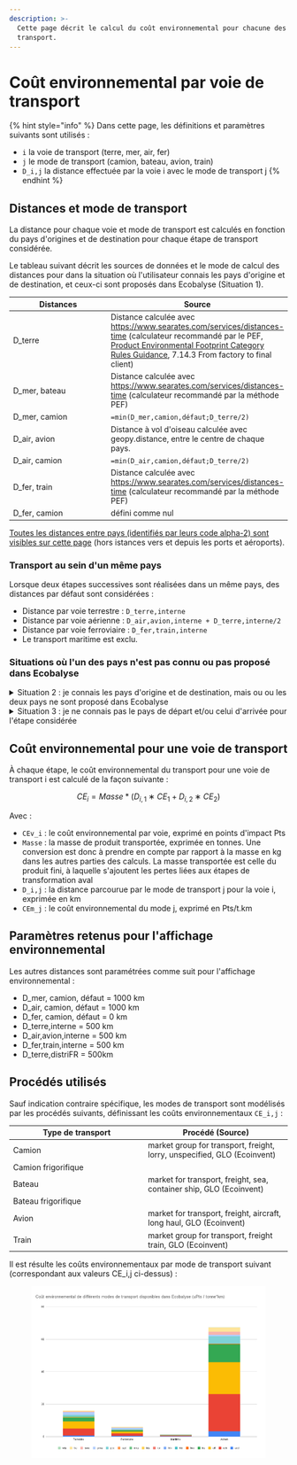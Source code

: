 ```yaml
---
description: >-
  Cette page décrit le calcul du coût environnemental pour chacune des voies de
  transport.
---
```


# Coût environnemental par voie de transport

{% hint style="info" %}
Dans cette page, les définitions et paramètres suivants sont utilisés :

* `i` la voie de transport (terre, mer, air, fer)
* `j` le mode de transport (camion, bateau, avion, train)
* `D_i,j` la distance effectuée par la voie i avec le mode de transport j
{% endhint %}

## Distances et mode de transport

La distance pour chaque voie et mode de transport est calculés en fonction du pays d'origines et de destination pour chaque étape de transport considérée.

Le tableau suivant décrit les sources de données et le mode de calcul des distances pour dans la situation où l'utilisateur connais les pays d'origine et de destination, et ceux-ci sont proposés dans Ecobalyse (Situation 1).

<table><thead><tr><th width="170">Distances</th><th>Source</th></tr></thead><tbody><tr><td>D_terre</td><td>Distance calculée avec <a href="https://www.searates.com/services/distances-time/">https://www.searates.com/services/distances-time</a> (calculateur recommandé par le PEF, <a href="https://eplca.jrc.ec.europa.eu/permalink/PEFCR_guidance_v6.3-2.pdf">Product Environmental Footprint Category Rules Guidance</a>, 7.14.3 From factory to final client)</td></tr><tr><td>D_mer, bateau</td><td>Distance calculée avec <a href="https://www.searates.com/services/distances-time/">https://www.searates.com/services/distances-time</a> (calculateur recommandé par la méthode PEF)</td></tr><tr><td>D_mer, camion</td><td><code>=min(D_mer,camion,défaut;D_terre/2)</code></td></tr><tr><td>D_air, avion</td><td>Distance à vol d'oiseau calculée avec geopy.distance, entre le centre de chaque pays.</td></tr><tr><td>D_air, camion</td><td><code>=min(D_air,camion,défaut;D_terre/2)</code></td></tr><tr><td>D_fer, train</td><td>Distance calculée avec <a href="https://www.searates.com/services/distances-time/">https://www.searates.com/services/distances-time</a> (calculateur recommandé par la méthode PEF)</td></tr><tr><td>D_fer, camion</td><td>défini comme nul</td></tr></tbody></table>

[Toutes les distances entre pays (identifiés par leurs code alpha-2) sont visibles sur cette page](https://github.com/MTES-MCT/wikicarbone/blob/master/public/data/transports.json) (hors istances vers et depuis les ports et aéroports).

### Transport au sein d'un même pays

Lorsque deux étapes successives sont réalisées dans un même pays, des distances par défaut sont considérées :

* Distance par voie terrestre : `D_terre,interne`
* Distance par voie aérienne : `D_air,avion,interne + D_terre,interne/2`
* Distance par voie ferroviaire : `D_fer,train,interne`
* Le transport maritime est exclu.

### Situations où l'un des pays n'est pas connu ou pas proposé dans Ecobalyse

<details>

<summary>Situation 2 : je connais les pays d'origine et de destination, mais ou ou les deux pays ne sont proposé dans Ecobalyse</summary>

Je sélectionne la région (ex : _Europe de l'Ouest_ pour _Allemagne_)

Afin de définir les distances et modes de transport utilisés pour chaque région, un pays est défini en arrière plan :

* Europe de l'Ouest = Espagne
* Europe de l'Est = République Tchèque
* Asie = Chine
* Afrique = Ethiopie
* Amérique du Nord = Etats-Unis
* Amérique latine = Brésil
* Océanie = Australie
* Moyen-Orient = Turquie

Le transport est ensuite calculé de la même façon que si ce pays était directement sélectionné.

</details>

<details>

<summary>Situation 3 : je ne connais pas le pays de départ et/ou celui d'arrivée pour l'étape considérée</summary>

Je sélectionne "Inconnu (par défaut)"

Dans ce cas, les distances suivantes sont fixées par défaut, en cohérence avec la méthode PEF ([Product Environmental Footprint Category Rules Guidance](https://eplca.jrc.ec.europa.eu/permalink/PEFCR_guidance_v6.3-2.pdf), 7.14.3 From factory to final client) :&#x20;

* 1000 km de transport routier, correspondant au transport de l'usine au port ou aéroport de départ et au transport du port ou aéroport d'arrivée à l'usine ou lieu de stockage d'arrivée
* 18 000 km de transport maritime ou 10 000 km de transport aérien (pas de transport par train)

</details>

## Coût environnemental pour une voie de transport

À chaque étape, le coût environnemental du transport pour une voie de transport i est calculé de la façon suivante :

$$
CE_i=Masse*(D_{i,1}∗CE_1+D_{i, 2}∗CE_2)
$$

Avec :&#x20;

* `CEv_i` : le coût environnemental par voie, exprimé en points d'impact Pts
* `Masse` : la masse de produit transportée, exprimée en tonnes. Une conversion est donc à prendre en compte par rapport à la masse en kg dans les autres parties des calculs. La masse transportée est celle du produit fini, à laquelle s'ajoutent les pertes liées aux étapes de transformation aval
* `D_i,j` : la distance parcourue par le mode de transport j pour la voie i, exprimée en km
* `CEm_j` : le coût environnemental du mode j, exprimé en Pts/t.km

## Paramètres retenus pour l'affichage environnemental

Les autres distances sont paramétrées comme suit pour l'affichage environnemental :

* D\_mer, camion, défaut = 1000 km
* D\_air, camion, défaut = 1000 km
* D\_fer, camion, défaut = 0 km
* D\_terre,interne = 500 km
* D\_air,avion,interne = 500 km
* D\_fer,train,interne = 500 km
* D\_terre,distriFR = 500km

## Procédés utilisés

Sauf indication contraire spécifique, les modes de transport sont modélisés par les procédés suivants, définissant les coûts environnementaux `CE_i,j` :

<table><thead><tr><th width="230">Type de transport</th><th>Procédé (Source)</th></tr></thead><tbody><tr><td>Camion</td><td>market group for transport, freight, lorry, unspecified, GLO (Ecoinvent)</td></tr><tr><td>Camion frigorifique</td><td></td></tr><tr><td>Bateau</td><td>market for transport, freight, sea, container ship, GLO (Ecoinvent)</td></tr><tr><td>Bateau frigorifique</td><td></td></tr><tr><td>Avion</td><td>market for transport, freight, aircraft, long haul, GLO (Ecoinvent)</td></tr><tr><td>Train</td><td>market group for transport, freight train, GLO (Ecoinvent)</td></tr></tbody></table>

Il est résulte les coûts environnementaux par mode de transport suivant (correspondant aux valeurs CE\_i,j ci-dessus) :&#x20;

<figure><img src="../../.gitbook/assets/image (314).png" alt=""><figcaption></figcaption></figure>

